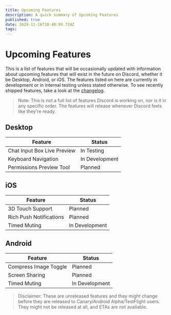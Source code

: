 ```yaml
---
title: Upcoming Features
description: A quick summary of Upcoming Features
published: true
date: 2019-11-16T10:40:09.724Z
tags: 
---
```


<!-- TITLE: Upcoming Features -->
<!-- SUBTITLE: A quick summary of Upcoming Features -->

# Upcoming Features
This is a list of features that will be occasionally updated with information about upcoming features that will exist in the future on Discord, whether it be Desktop, Android, or iOS. The features listed on here are currently in development or in internal testing unless stated otherwise. To see recently shipped features, take a look at the [changelog](/changelog).

> Note: This is not a full list of features Discord is working on, nor is it in any specific order. The features will release whenever Discord feels like they're ready.

## Desktop

| Feature |	Status |
|---------|---------|
| Chat Input Box Live Preview | In Testing |
| Keyboard Navigation | In Development |
| Permissions Preview Tool | Planned |

## iOS
| Feature | Status	|
|---------|---------|
| 3D Touch Support | Planned |
| Rich Push Notifications | Planned |
| Timed Muting | In Development |

## Android
| Feature | Status |
|---------|--------|
| Compress Image Toggle | Planned |
| Screen Sharing | Planned |
| Timed Muting | In Development |

> Disclaimer: These are unreleased features and they might change before they are released to Canary/Android Alpha/TestFlight users. They might not be released at all, and ETAs are not available.
